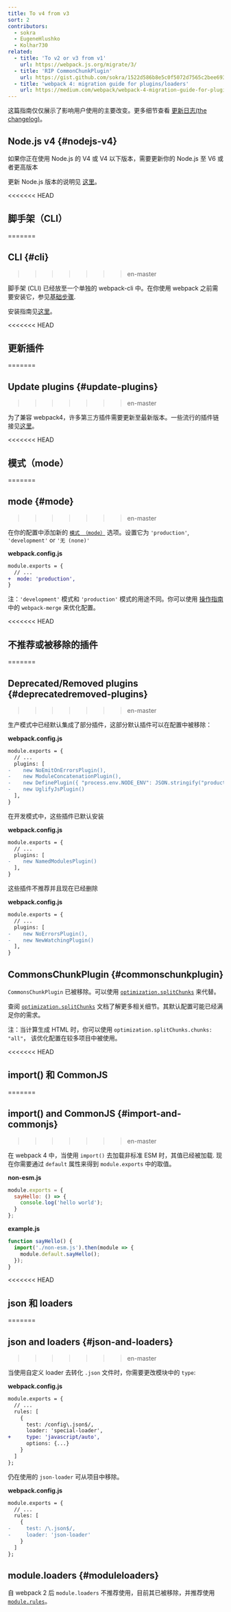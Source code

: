 ```yaml
---
title: To v4 from v3
sort: 2
contributors:
  - sokra
  - EugeneHlushko
  - Kolhar730
related:
  - title: 'To v2 or v3 from v1'
    url: https://webpack.js.org/migrate/3/
  - title: 'RIP CommonChunkPlugin'
    url: https://gist.github.com/sokra/1522d586b8e5c0f5072d7565c2bee693
  - title: 'webpack 4: migration guide for plugins/loaders'
    url: https://medium.com/webpack/webpack-4-migration-guide-for-plugins-loaders-20a79b927202
---
```


这篇指南仅仅展示了影响用户使用的主要改变。更多细节查看 [更新日志(the changelog)](https://github.com/webpack/webpack/releases)。


## Node.js v4 {#nodejs-v4}

如果你正在使用 Node.js 的 V4 或 V4 以下版本，需要更新你的 Node.js 至 V6 或者更高版本

更新 Node.js 版本的说明见 [这里](https://stackoverflow.com/questions/10075990/upgrading-node-js-to-latest-version)。

<<<<<<< HEAD
## 脚手架（CLI）
=======
## CLI {#cli}
>>>>>>> en-master

脚手架 (CLI) 已经放至一个单独的  webpack-cli 中。在你使用 webpack 之前需要安装它，参见[基础步骤](/guides/getting-started/#basic-setup).

安装指南见[这里](/guides/installation)。


<<<<<<< HEAD
## 更新插件
=======
## Update plugins {#update-plugins}
>>>>>>> en-master

为了兼容 webpack4，许多第三方插件需要更新至最新版本。一些流行的插件链接见[这里](https://github.com/webpack-contrib/awesome-webpack#webpack-plugins)。


<<<<<<< HEAD
## 模式（mode）
=======
## mode {#mode}
>>>>>>> en-master

在你的配置中添加新的 [`模式 （mode）`](/configuration/mode/) 选项。设置它为 `'production'`, `'development'` or `'无 (none)'` 


__webpack.config.js__

``` diff
module.exports = {
  // ...
+  mode: 'production',
}
```

注：`'development'` 模式和 `'production'` 模式的用途不同。你可以使用 [操作指南](/guides/production/#setup) 中的 `webpack-merge` 来优化配置。

<<<<<<< HEAD
## 不推荐或被移除的插件
=======
## Deprecated/Removed plugins {#deprecatedremoved-plugins}
>>>>>>> en-master

生产模式中已经默认集成了部分插件，这部分默认插件可以在配置中被移除：

__webpack.config.js__

``` diff
module.exports = {
  // ...
  plugins: [
-    new NoEmitOnErrorsPlugin(),
-    new ModuleConcatenationPlugin(),
-    new DefinePlugin({ "process.env.NODE_ENV": JSON.stringify("production") })
-    new UglifyJsPlugin()
  ],
}
```

在开发模式中，这些插件已默认安装

__webpack.config.js__

``` diff
module.exports = {
  // ...
  plugins: [
-    new NamedModulesPlugin()
  ],
}
```

这些插件不推荐并且现在已经删除

__webpack.config.js__

``` diff
module.exports = {
  // ...
  plugins: [
-    new NoErrorsPlugin(),
-    new NewWatchingPlugin()
  ],
}
```


## CommonsChunkPlugin {#commonschunkplugin}

`CommonsChunkPlugin` 已被移除。可以使用 [`optimization.splitChunks`](/configuration/optimization/#optimizationsplitchunks) 来代替。

查阅 [`optimization.splitChunks`](/configuration/optimization/#optimizationsplitchunks) 文档了解更多相关细节。其默认配置可能已经满足你的需求。

注：当计算生成 HTML 时，你可以使用 `optimization.splitChunks.chunks: "all"`， 该优化配置在较多项目中被使用。

<<<<<<< HEAD
## import() 和 CommonJS
=======
## import() and CommonJS {#import-and-commonjs}
>>>>>>> en-master

在 webpack 4 中，当使用 `import()` 去加载非标准 ESM 时，其值已经被加载. 现在你需要通过 `default` 属性来得到 `module.exports` 中的取值。

__non-esm.js__

``` javascript
module.exports = {
  sayHello: () => {
    console.log('hello world');
  }
};
```

__example.js__

``` javascript
function sayHello() {
  import('./non-esm.js').then(module => {
    module.default.sayHello();
  });
}
```

<<<<<<< HEAD
## json 和 loaders
=======
## json and loaders {#json-and-loaders}
>>>>>>> en-master

当使用自定义 loader 去转化 `.json` 文件时，你需要更改模块中的 `type`:

__webpack.config.js__

``` diff
module.exports = {
  // ...
  rules: [
    {
      test: /config\.json$/,
      loader: 'special-loader',
+     type: 'javascript/auto',
      options: {...}
    }
  ]
};
```

仍在使用的 `json-loader` 可从项目中移除。

__webpack.config.js__

``` diff
module.exports = {
  // ...
  rules: [
    {
-     test: /\.json$/,
-     loader: 'json-loader'
    }
  ]
};
```

## module.loaders {#moduleloaders}

自 webpack 2 后 `module.loaders` 不推荐使用，目前其已被移除，并推荐使用 [`module.rules`](/configuration/module/#rule)。

